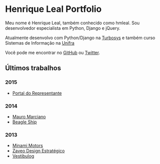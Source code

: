 # Henrique Leal Portfolio

Meu nome é Henrique Leal, também conhecido como hmleal.
Sou desenvolvedor especialista em Python, Django e jQuery.

Atualmente desenvolvo com Python/Django na [Turbosys](http://www.turbosys.com.br/) e também curso Sistemas de Informação na [Unifra](http://www.unifra.br)

Você pode me encontrar no [GitHub](http://www.github.com/hmleal) ou [Twitter](http://www.twitter.com/hmleal).

## Últimos trabalhos

### 2015

* [Portal do Representante](https://github.com/hmleal/Portfolio/blob/master/latest_work/portal-representante.md)

### 2014

* [Mauro Marciano](https://github.com/hmleal/Portfolio/blob/master/latest_work/mauro_marciano.md)
* [Beagle Ship](https://github.com/hmleal/Portfolio/blob/master/latest_work/beagle_ship.md)

### 2013

* [Minami Motors](https://github.com/hmleal/Portfolio/blob/master/latest_work/minami_motors.md)
* [Zaveo Design Estratégico](https://github.com/hmleal/Portfolio/blob/master/latest_work/zaveo.md)
* [Vestibulog](https://github.com/hmleal/Portfolio/blob/master/latest_work/vestibulog.md)
